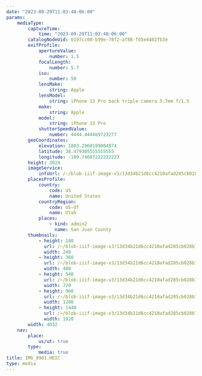 ```yaml
---
date: "2023-09-29T11:03:40-06:00"
params:
    mediaType:
        captureTime:
            time: "2023-09-29T11:03:40-06:00"
        catalogNodeUid: 0197cc00-b99e-78f2-af88-fd5e4402fb3e
        exifProfile:
            apertureValue:
                number: 1.5
            focalLength:
                number: 5.7
            iso:
                number: 50
            lensMake:
                string: Apple
            lensModel:
                string: iPhone 13 Pro back triple camera 5.7mm f/1.5
            make:
                string: Apple
            model:
                string: iPhone 13 Pro
            shutterSpeedValue:
                number: 4444.444469723277
        geoCoordinates:
            elevation: 1803.2960199004974
            latitude: 38.479305555555555
            longitude: -109.74667222222223
        height: 3024
        imageService:
            infoUrl: /~/blob-iiif-image-v3/13d34b21d6cc4210afad285cb028b71da8fba3b0157c63c737ffdd9b46a94065/info.json
        placesProfile:
            country:
                code: US
                name: United States
            countryRegion:
                code: US-UT
                name: Utah
            places:
                - kind: admin2
                  name: San Juan County
        thumbnails:
            - height: 180
              url: /~/blob-iiif-image-v3/13d34b21d6cc4210afad285cb028b71da8fba3b0157c63c737ffdd9b46a94065/full/240%2C180/0/default.jpg
              width: 240
            - height: 360
              url: /~/blob-iiif-image-v3/13d34b21d6cc4210afad285cb028b71da8fba3b0157c63c737ffdd9b46a94065/full/480%2C360/0/default.jpg
              width: 480
            - height: 540
              url: /~/blob-iiif-image-v3/13d34b21d6cc4210afad285cb028b71da8fba3b0157c63c737ffdd9b46a94065/full/720%2C540/0/default.jpg
              width: 720
            - height: 960
              url: /~/blob-iiif-image-v3/13d34b21d6cc4210afad285cb028b71da8fba3b0157c63c737ffdd9b46a94065/full/1280%2C960/0/default.jpg
              width: 1280
            - height: 1440
              url: /~/blob-iiif-image-v3/13d34b21d6cc4210afad285cb028b71da8fba3b0157c63c737ffdd9b46a94065/full/1920%2C1440/0/default.jpg
              width: 1920
        width: 4032
    nav:
        place:
            us/ut: true
        type:
            media: true
title: IMG_8981.HEIC
type: media
---
```

